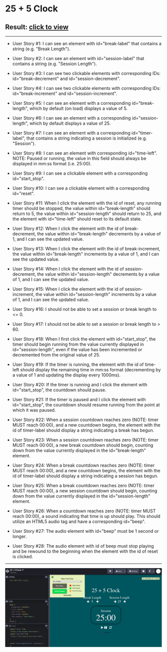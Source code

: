 # 25 + 5 Clock
## Result: [click to view](https://codepen.io/alanapapa/full/KKmbvGQ)
***

* User Story #1: I can see an element with id="break-label" that contains a string (e.g. "Break Length").

* User Story #2: I can see an element with id="session-label" that contains a string (e.g. "Session Length").

* User Story #3: I can see two clickable elements with corresponding IDs: id="break-decrement" and id="session-decrement".

* User Story #4: I can see two clickable elements with corresponding IDs: id="break-increment" and id="session-increment".

* User Story #5: I can see an element with a corresponding id="break-length", which by default (on load) displays a value of 5.

* User Story #6: I can see an element with a corresponding id="session-length", which by default displays a value of 25.

* User Story #7: I can see an element with a corresponding id="timer-label", that contains a string indicating a session is initialized (e.g. "Session").

* User Story #8: I can see an element with corresponding id="time-left". NOTE: Paused or running, the value in this field should always be displayed in mm:ss format (i.e. 25:00).

* User Story #9: I can see a clickable element with a corresponding id="start_stop".

* User Story #10: I can see a clickable element with a corresponding id="reset".

* User Story #11: When I click the element with the id of reset, any running timer should be stopped, the value within id="break-length" should return to 5, the value within id="session-length" should return to 25, and the element with id="time-left" should reset to its default state.

* User Story #12: When I click the element with the id of break-decrement, the value within id="break-length" decrements by a value of 1, and I can see the updated value.

* User Story #13: When I click the element with the id of break-increment, the value within id="break-length" increments by a value of 1, and I can see the updated value.

* User Story #14: When I click the element with the id of session-decrement, the value within id="session-length" decrements by a value of 1, and I can see the updated value.

* User Story #15: When I click the element with the id of session-increment, the value within id="session-length" increments by a value of 1, and I can see the updated value.

* User Story #16: I should not be able to set a session or break length to <= 0.

* User Story #17: I should not be able to set a session or break length to > 60.

* User Story #18: When I first click the element with id="start_stop", the timer should begin running from the value currently displayed in id="session-length", even if the value has been incremented or decremented from the original value of 25.

* User Story #19: If the timer is running, the element with the id of time-left should display the remaining time in mm:ss format (decrementing by a value of 1 and updating the display every 1000ms).

* User Story #20: If the timer is running and I click the element with id="start_stop", the countdown should pause.

* User Story #21: If the timer is paused and I click the element with id="start_stop", the countdown should resume running from the point at which it was paused.

* User Story #22: When a session countdown reaches zero (NOTE: timer MUST reach 00:00), and a new countdown begins, the element with the id of timer-label should display a string indicating a break has begun.

* User Story #23: When a session countdown reaches zero (NOTE: timer MUST reach 00:00), a new break countdown should begin, counting down from the value currently displayed in the id="break-length" element.

* User Story #24: When a break countdown reaches zero (NOTE: timer MUST reach 00:00), and a new countdown begins, the element with the id of timer-label should display a string indicating a session has begun.

* User Story #25: When a break countdown reaches zero (NOTE: timer MUST reach 00:00), a new session countdown should begin, counting down from the value currently displayed in the id="session-length" element.

* User Story #26: When a countdown reaches zero (NOTE: timer MUST reach 00:00), a sound indicating that time is up should play. This should utilize an HTML5 audio tag and have a corresponding id="beep".

* User Story #27: The audio element with id="beep" must be 1 second or longer.

* User Story #28: The audio element with id of beep must stop playing and be rewound to the beginning when the element with the id of reset is clicked.

***
![screen](./screen.png)